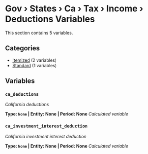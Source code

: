 # Gov › States › Ca › Tax › Income › Deductions Variables

This section contains 5 variables.

## Categories

- [Itemized](itemized/index.md) (2 variables)
- [Standard](standard/index.md) (1 variables)

## Variables

### `ca_deductions`
*California deductions*

**Type: `None` | Entity: None | Period: None**
*Calculated variable*

### `ca_investment_interest_deduction`
*California investment interest deduction*

**Type: `None` | Entity: None | Period: None**
*Calculated variable*
